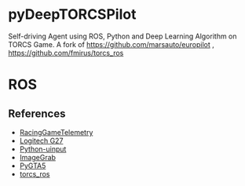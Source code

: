 # pyDeepTORCSPilot
Self-driving Agent using ROS, Python and Deep Learning Algorithm on TORCS Game.
A fork of https://github.com/marsauto/europilot , https://github.com/fmirus/torcs_ros

# ROS

## References
* [RacingGameTelemetry](https://github.com/BOSSoNe0013/RacingGameTelemetry)
* [Logitech G27](https://github.com/felixhummel/g27)
* [Python-uinput](http://tjjr.fi/sw/python-uinput/)
* [ImageGrab](https://github.com/ponty/pyscreenshot)
* [PyGTA5](https://github.com/Sentdex/pygta5)
* [torcs_ros](https://github.com/fmirus/torcs_ros)
